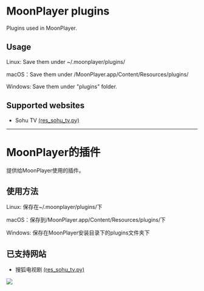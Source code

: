 MoonPlayer plugins
==========
Plugins used in MoonPlayer.

Usage
----
Linux: Save them under ~/.moonplayer/plugins/

macOS：Save them under /MoonPlayer.app/Content/Resources/plugins/

Windows: Save them under "plugins" folder.


Supported websites
----
* Sohu TV [(res_sohu_tv.py)](https://github.com/coslyk/moonplayer-plugins/raw/master/res_sohu_tv.py)

***

MoonPlayer的插件
==========
提供给MoonPlayer使用的插件。

使用方法
----
Linux: 保存在~/.moonplayer/plugins/下

macOS：保存到/MoonPlayer.app/Content/Resources/plugins/下

Windows: 保存在MoonPlayer安装目录下的plugins文件夹下


已支持网站
----
* 搜狐电视剧 [(res_sohu_tv.py)](https://github.com/coslyk/moonplayer-plugins/raw/master/res_sohu_tv.py)

<img src=https://github.com/coslyk/moonplayer-plugins/raw/master/screenshot.png />
